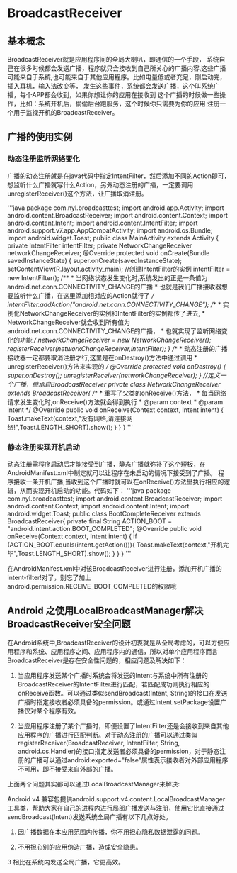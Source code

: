 # BroadcastReceiver
## 基本概念
BroadcastReceiver就是应用程序间的全局大喇叭，即通信的一个手段， 系统自己在很多时候都会发送广播，程序就只会接收到自己所关心的广播内容,这些广播可能来自于系统,也可能来自于其他应用程序。比如电量低或者充足，刚启动完，插入耳机，输入法改变等， 发生这些事件，系统都会发送广播，这个叫系统广播，每个APP都会收到，如果你想让你的应用在接收到 这个广播的时候做一些操作，比如：系统开机后，偷偷后台跑服务，这个时候你只需要为你的应用 注册一个用于监视开机的BroadcastReceiver。

## 广播的使用实例
### 动态注册监听网络变化
广播的动态注册就是在java代码中指定IntentFilter，然后添加不同的Action即可，想监听什么广播就写什么Action，另外动态注册的广播，一定要调用unregisterReceiver()这个方法，让广播取消注册。

'''java
	package com.nyl.broadcasttest;
	import android.app.Activity;
	import android.content.BroadcastReceiver;
	import android.content.Context;
	import android.content.Intent;
	import android.content.IntentFilter;
	import android.support.v7.app.AppCompatActivity;
	import android.os.Bundle;
	import android.widget.Toast;
	public class MainActivity extends Activity {
	    private IntentFilter intentFilter;
	    private NetworkChangeReceiver networkChangeReceiver;
	    @Override
	    protected void onCreate(Bundle savedInstanceState) {
	        super.onCreate(savedInstanceState);
	        setContentView(R.layout.activity_main);
	        //创建IntentFilter的实例
	        intentFilter = new IntentFilter();
	        /**
	         * 当网络状态发生变化时,系统发出的正是一条值为android.net.conn.CONNECTIVITY_CHANGE的广播
	         * 也就是我们广播接收器想要监听什么广播，在这里添加相对应的Action就行了
	         */
	        intentFilter.addAction("android.net.conn.CONNECTIVITY_CHANGE");
	        /**
	         * 实例化NetworkChangeReceiver的实例和IntentFilter的实例都传了进去,
	         * NetworkChangeReceiver就会收到所有值为android.net.conn.CONNECTIVITY_CHANGE的广播，
	         * 也就实现了监听网络变化的功能
	         */
	        networkChangeReceiver = new NetworkChangeReceiver();
	        registerReceiver(networkChangeReceiver,intentFilter);
	    }
	    /**
	     * 动态注册的广播接收器一定都要取消注册才行,这里是在onDestroy()方法中通过调用
	     * unregisterReceiver()方法来实现的
	     */
	    @Override
	    protected void onDestroy() {
	        super.onDestroy();
	        unregisterReceiver(networkChangeReceiver);
	    }
	    //定义一个广播，继承自BroadcastReceiver
	    private class NetworkChangeReceiver extends BroadcastReceiver{
	        /**
	         * 重写了父类的onReceive()方法，
	         * 每当网络请求发生变化时,onReceive()方法就会得到执行
	         * @param context
	         * @param intent
	         */
	        @Override
	        public void onReceive(Context context, Intent intent) {
	            Toast.makeText(context,"没有网络,请连接网络!",Toast.LENGTH_SHORT).show();
	        }
	    }
	}
'''

### 静态注册实现开机启动
动态注册需程序启动后才能接受到广播，静态广播就弥补了这个短板，在AndroidManifest.xml中制定<IntentReceiver>就可以让程序在未启动的情况下接受到了广播。
程序接收一条开机广播,当收到这个广播时就可以在onReceive()方法里执行相应的逻辑，从而实现开机启动的功能。代码如下：
'''java
	package com.nyl.broadcasttest;
	import android.content.BroadcastReceiver;
	import android.content.Context;
	import android.content.Intent;
	import android.widget.Toast;
	public class BootCompleteReceiver extends BroadcastReceiver{
	    private final String ACTION_BOOT = "android.intent.action.BOOT_COMPLETED";
	    @Override
	    public void onReceive(Context context, Intent intent) {
	        if (ACTION_BOOT.equals(intent.getAction())){
	            Toast.makeText(context,"开机完毕",Toast.LENGTH_SHORT).show();
	        }
	    }
	}
'''

在AndroidManifest.xml中对该BroadcastReceiver进行注册，添加开机广播的intent-filter!对了，别忘了加上android.permission.RECEIVE_BOOT_COMPLETED的权限哦

## Android 之使用LocalBroadcastManager解决BroadcastReceiver安全问题
在Android系统中,BroadcastReceiver的设计初衷就是从全局考虑的，可以方便应用程序和系统、应用程序之间、应用程序内的通信，所以对单个应用程序而言BroadcastReceiver是存在安全性问题的，相应问题及解决如下：

1.  当应用程序发送某个广播时系统会将发送的Intent与系统中所有注册的BroadcastReceiver的IntentFilter进行匹配，若匹配成功则执行相应的onReceive函数。可以通过类似sendBroadcast(Intent, String)的接口在发送广播时指定接收者必须具备的permission。或通过Intent.setPackage设置广播仅对某个程序有效。

2.  当应用程序注册了某个广播时，即便设置了IntentFilter还是会接收到来自其他应用程序的广播进行匹配判断。对于动态注册的广播可以通过类似registerReceiver(BroadcastReceiver, IntentFilter, String, android.os.Handler)的接口指定发送者必须具备的permission，对于静态注册的广播可以通过android:exported="false"属性表示接收者对外部应用程序不可用，即不接受来自外部的广播。

上面两个问题其实都可以通过LocalBroadcastManager来解决:

Android v4 兼容包提供android.support.v4.content.LocalBroadcastManager工具类，帮助大家在自己的进程内进行局部广播发送与注册，使用它比直接通过sendBroadcast(Intent)发送系统全局广播有以下几点好处。

1.   因广播数据在本应用范围内传播，你不用担心隐私数据泄露的问题。

2.   不用担心别的应用伪造广播，造成安全隐患。

3    相比在系统内发送全局广播，它更高效。